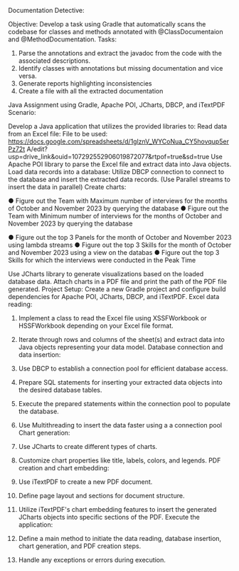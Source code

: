 Documentation Detective:

Objective: Develop a task using Gradle that automatically scans the codebase for classes
and methods annotated with @ClassDocumentaion and @MethodDocumentation.
Tasks:
1. Parse the annotations and extract the javadoc from the code with the associated
descriptions.
2. Identify classes with annotations but missing documentation and vice versa.
3. Generate reports highlighting inconsistencies
4. Create a file with all the extracted documentation

Java Assignment using Gradle, Apache POI, JCharts, DBCP, and iTextPDF
Scenario:

Develop a Java application that utilizes the provided libraries to:
Read data from an Excel file:
File to be used:
https://docs.google.com/spreadsheets/d/1glznV_WYCoNua_CY5hovqup5erPz72t
A/edit?usp=drive_link&ouid=107292552906019872077&rtpof=true&sd=true
Use Apache POI library to parse the Excel file and extract data into Java objects.
Load data records into a database:
Utilize DBCP connection to connect to the database and insert the extracted data
records. (Use Parallel streams to insert the data in parallel)
Create charts:

● Figure out the Team with Maximum number of interviews for the months
of October and November 2023 by querying the database
● Figure out the Team with Minimum number of interviews for the months
of October and November 2023 by querying the database

● Figure out the top 3 Panels for the month of October and November 2023
using lambda streams
● Figure out the top 3 Skills for the month of October and November 2023
using a view on the databas
● Figure out the top 3 Skills for which the interviews were conducted in the
Peak Time

Use JCharts library to generate visualizations based on the loaded database data.
Attach charts in a PDF file and print the path of the PDF file generated.
Project Setup:
Create a new Gradle project and configure build dependencies for Apache POI,
JCharts, DBCP, and iTextPDF.
Excel data reading:
1. Implement a class to read the Excel file using XSSFWorkbook or HSSFWorkbook
depending on your Excel file format.
2. Iterate through rows and columns of the sheet(s) and extract data into Java
objects representing your data model.
Database connection and data insertion:
1. Use DBCP to establish a connection pool for efficient database access.
2. Prepare SQL statements for inserting your extracted data objects into the desired
database tables.
3. Execute the prepared statements within the connection pool to populate the
database.
4. Use Multithreading to insert the data faster using a a connection pool
Chart generation:
1. Use JCharts to create different types of charts.
2. Customize chart properties like title, labels, colors, and legends.
PDF creation and chart embedding:
1. Use iTextPDF to create a new PDF document.
2. Define page layout and sections for document structure.
3. Utilize iTextPDF's chart embedding features to insert the generated JCharts
objects into specific sections of the PDF.
Execute the application:

1. Define a main method to initiate the data reading, database insertion, chart
generation, and PDF creation steps.
2. Handle any exceptions or errors during execution.
